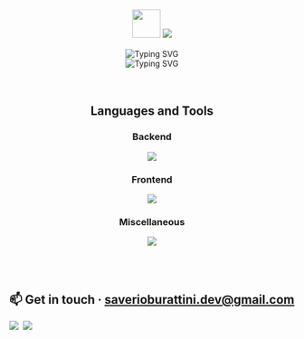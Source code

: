 <br>
<br>

<div align="center">
    <img src="https://camo.githubusercontent.com/0c732027af8a28d138e3698181f7be7c9b97d443b4beb9c7ce8ec4cffc6b4767/68747470733a2f2f6d656469612e67697068792e636f6d2f6d656469612f6876524a434c467a6361737252346961377a2f67697068792e676966" width="50px" height="auto">
    <img src="https://readme-typing-svg.herokuapp.com?font=Fira+Code&size=30&pause=1000&color=F7F7F7&center=true&vCenter=true&repeat=false&random=false&width=435&lines=Hi+there,+I'm+Saverio!">
    <br>
    <br>
    <img src="https://readme-typing-svg.herokuapp.com?font=Montserrat&pause=1000&color=F7F7F7&center=true&vCenter=true&repeat=false&random=false&width=435&lines=🌱+Learning+now%3A" alt="Typing SVG">
    <br>
    <img src="https://readme-typing-svg.herokuapp.com?font=Fira+Code&duration=3000&pause=1000&color=F7F7F7&center=true&vCenter=true&random=false&width=435&lines=Java;Spring+Framework" alt="Typing SVG">
</div>

<br>
<br>

<h2 align="center">Languages and Tools</h2>

<div align="center">
  <h3>Backend</h3>
  <img src="https://skillicons.dev/icons?i=java,spring,mysql,maven&perline=4">
</div>
<div align="center">
  <h3>Frontend</h3>
  <img src="https://skillicons.dev/icons?i=html,css,sass,bootstrap,js&perline=5">
</div>
<div align="center">
  <h3>Miscellaneous</h3>
  <img src="https://skillicons.dev/icons?i=git,npm,figma&perline=3">
</div>

<br>
<br>
<br>

<div>
    <h2>
        📫 Get in touch · <a href="mailto:saverioburattini.dev@gmail.com">saverioburattini.dev@gmail.com</a>
    </h2>
</div>

<a href="mailto:saverioburattini.dev@gmail.com"><img src="https://skillicons.dev/icons?i=gmail"></a>&nbsp;&nbsp;<a href="https://www.linkedin.com/in/saverio-burattini"><img src="https://skillicons.dev/icons?i=linkedin"></a>
